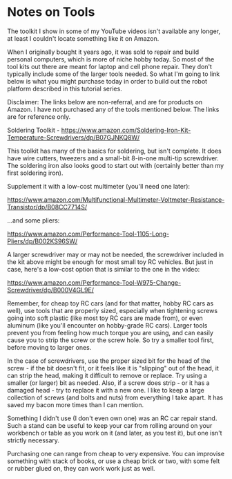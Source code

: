 # Notes on Tools

The toolkit I show in some of my YouTube videos isn't available any longer, at least I couldn't locate something like it on Amazon. 

When I originally bought it years ago, it was sold to repair and build personal computers, which is more of niche hobby today. So most of the tool kits out there are meant for laptop and cell phone repair. They don't typically include some of the larger tools needed. So what I'm going to link below is what you might purchase today in order to build out the robot platform described in this tutorial series.

Disclaimer: The links below are non-referral, and are for products on Amazon. I have not purchased any of the tools mentioned below. The links are for reference only.

Soldering Toolkit - https://www.amazon.com/Soldering-Iron-Kit-Temperature-Screwdrivers/dp/B07GJNKQ8W/

This toolkit has many of the basics for soldering, but isn't complete. It does have wire cutters, tweezers and a small-bit 8-in-one multi-tip screwdriver. The soldering iron also looks good to start out with (certainly better than my first soldering iron). 

Supplement it with a low-cost multimeter (you'll need one later):

https://www.amazon.com/Multifunctional-Multimeter-Voltmeter-Resistance-Transistor/dp/B08CC7714S/

...and some pliers:

https://www.amazon.com/Performance-Tool-1105-Long-Pliers/dp/B002KS96SW/

A larger screwdriver may or may not be needed, the screwdriver included in the kit above might be enough for most small toy RC vehicles. But just in case, here's a low-cost option that is similar to the one in the video:

https://www.amazon.com/Performance-Tool-W975-Change-Screwdriver/dp/B000V4GL9E/

Remember, for cheap toy RC cars (and for that matter, hobby RC cars as well), use tools that are properly sized, especially when tightening screws going into soft plastic (like most toy RC cars are made from), or even aluminum (like you'll encounter on hobby-grade RC cars). Larger tools prevent you from feeling how much torque you are using, and can easily cause you to strip the screw or the screw hole. So try a smaller tool first, before moving to larger ones.

In the case of screwdrivers, use the proper sized bit for the head of the screw - if the bit doesn't fit, or it feels like it is "slipping" out of the head, it can strip the head, making it difficult to remove or replace. Try using a smaller (or larger) bit as needed. Also, if a screw does strip - or it has a damaged head - try to replace it with a new one. I like to keep a large collection of screws (and bolts and nuts) from everything I take apart. It has saved my bacon more times than I can mention.

Something I didn't use (I don't even own one) was an RC car repair stand. Such a stand can be useful to keep your car from rolling around on your workbench or table as you work on it (and later, as you test it), but one isn't strictly necessary. 

Purchasing one can range from cheap to very expensive. You can improvise something with stack of books, or use a cheap brick or two, with some felt or rubber glued on, they can work work just as well.
